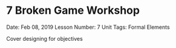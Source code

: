 # 7 Broken Game Workshop

Date: Feb 08, 2019
Lesson Number: 7
Unit Tags: Formal Elements

Cover designing for objectives
